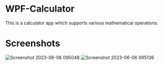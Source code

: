 # WPF-Calculator
This is a calculator app which supports various mathematical operations.

# Screenshots
![Screenshot 2023-06-06 095048](https://github.com/HungVu810/WPF-Calculator/assets/63895487/a4a85f8c-6e35-4f50-8551-86bb7cae3f47)
![Screenshot 2023-06-06 095136](https://github.com/HungVu810/WPF-Calculator/assets/63895487/20d029e4-963a-4f42-811c-572273e6e672)
